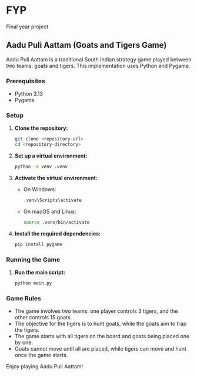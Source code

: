 # FYP
Final year project

## Aadu Puli Aattam (Goats and Tigers Game)

Aadu Puli Aattam is a traditional South Indian strategy game played between two teams: goats and tigers. This implementation uses Python and Pygame.

### Prerequisites

- Python 3.13
- Pygame

### Setup

1. **Clone the repository:**
   ```bash
   git clone <repository-url>
   cd <repository-directory>
   ```

2. **Set up a virtual environment:**
   ```bash
   python -m venv .venv
   ```

3. **Activate the virtual environment:**

   - On Windows:
     ```bash
     .venv\Scripts\activate
     ```
   - On macOS and Linux:
     ```bash
     source .venv/bin/activate
     ```

4. **Install the required dependencies:**
   ```bash
   pip install pygame
   ```

### Running the Game

1. **Run the main script:**
   ```bash
   python main.py
   ```

### Game Rules

- The game involves two teams: one player controls 3 tigers, and the other controls 15 goats.
- The objective for the tigers is to hunt goats, while the goats aim to trap the tigers.
- The game starts with all tigers on the board and goats being placed one by one.
- Goats cannot move until all are placed, while tigers can move and hunt once the game starts.

Enjoy playing Aadu Puli Aattam!

